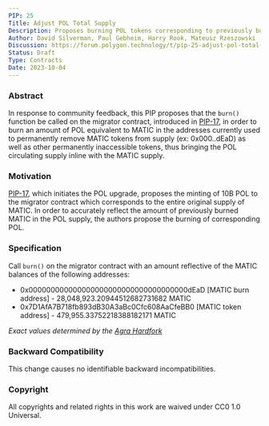 ```yaml
---
PIP: 25
Title: Adjust POL Total Supply
Description: Proposes burning POL tokens corresponding to previously burned MATIC
Author: David Silverman, Paul Gebheim, Harry Rook, Mateusz Rzeszowski (@matrzeszowski)
Discussion: https://forum.polygon.technology/t/pip-25-adjust-pol-total-supply/13008
Status: Draft
Type: Contracts
Date: 2023-10-04
---
```

 
### Abstract

In response to community feedback, this PIP proposes that the `burn()` function be called on the migrator contract, introduced in [PIP-17](https://github.com/maticnetwork/Polygon-Improvement-Proposals/blob/main/PIPs/PIP-17.md), in order to burn an amount of POL equivalent to MATIC in the addresses currently used to permanently remove MATIC tokens from supply (ex: 0x000..dEaD) as well as other permanently inaccessible tokens, thus bringing the POL circulating supply inline with the MATIC supply.

### Motivation

[PIP-17](https://github.com/maticnetwork/Polygon-Improvement-Proposals/blob/main/PIPs/PIP-17.md), which initiates the POL upgrade, proposes the minting of 10B POL to the migrator contract which corresponds to the entire original supply of MATIC. In order to accurately reflect the amount of previously burned MATIC in the POL supply, the authors propose the burning of corresponding POL.

### Specification

Call `burn()` on the migrator contract with an amount reflective of the MATIC balances of the following addresses:

-   0x000000000000000000000000000000000000dEaD \[MATIC burn address\] - 28,048,923.20944512682731682 MATIC 
-   0x7D1AfA7B718fb893dB30A3aBc0Cfc608AaCfeBB0 \[MATIC token address\] - 479,955.33752218388182171 MATIC 

*Exact values determined by the [Agra Hardfork](https://github.com/maticnetwork/Polygon-Improvement-Proposals/blob/main/PIPs/PIP-28.md)*

### Backward Compatibility

This change causes no identifiable backward incompatibilities. 

### Copyright

All copyrights and related rights in this work are waived under CC0 1.0 Universal.
